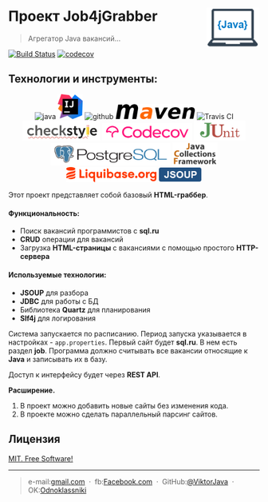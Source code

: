 # Проект Job4jGrabber [<img alt="Logo" src="images/logo.png" height="80" align="right"/>](https://www.vectorlogo.zone)
> Агрегатор Java вакансий...

[![Build Status](https://travis-ci.org/ViktorJava/job4j_grabber.svg?branch=master)](https://travis-ci.org/ViktorJava/job4j_grabber)
[![codecov](https://codecov.io/gh/ViktorJava/Job4j_grabber/branch/master/graph/badge.svg?token=12R9O7H1N2)](https://codecov.io/gh/ViktorJava/Job4j_grabber)

## Технологии и инструменты:
<p align="center">
<img src="https://www.vectorlogo.zone/logos/java/java-vertical.svg" alt="java" width="70" height="90"/>
<img src="images/idea.png" alt="intellij" height="50"/>
<img src="https://www.vectorlogo.zone/logos/github/github-ar21.svg" alt="github" height="70"/>
<img src="images/maven.png" alt="maven"  height="30"/>
<img src="https://www.vectorlogo.zone/logos/travis-ci/travis-ci-ar21.svg" alt="Travis CI" width="120" height="60"/>
<img src="images/checkstyle.png" alt="CheckStyle"  height="40"/>
<img src="images/codecov.png" alt="Codecov"  height="35"/>
<img src="images/junit.png" alt="JUnit"  height="40"/>
<img src="images/postgresql.png" alt="PSQL"  height="45"/>
<img src="images/jcf.png" alt="JCF"  width="90"/>
<img src="images/liquibase.png" alt="liquibase" height="30"/>
<img src="images/jsoup.png" alt="liquibase" height="30"/>
</p>

Этот проект представляет собой базовый **HTML-граббер**.

#### Функциональность:
* Поиск вакансий программистов с **sql.ru**
* **CRUD** операции для вакансий
* Загрузка **HTML-страницы** с вакансиями с помощью простого **HTTP-сервера**

#### Используемые технологии:
* **JSOUP** для разбора
* **JDBC** для работы с БД
* Библиотека **Quartz** для планирования
* **Slf4j** для логирования

Система запускается по расписанию. Период запуска указывается в настройках - `app.properties`. 
Первый сайт будет **sql.ru**. В нем есть раздел **job**. Программа должно считывать все вакансии относящие к **Java** и записывать их в базу.

Доступ к интерфейсу будет через **REST API**.

**Расширение.**
1. В проект можно добавить новые сайты без изменения кода.
2. В проекте можно сделать параллельный парсинг сайтов.

## Лицензия
	
[MIT. Free Software!](https://github.com/ViktorJava/job4j/tree/master/LICENSE)

---

>e-mail:[gmail.com](mailto:gipsyscrew@gmail.com) &nbsp;&middot;&nbsp;
>fb:[Facebook.com](https://www.facebook.com/viktor.vdovichenko) &nbsp;&middot;&nbsp;
> GitHub:[@ViktorJava](https://github.com/ViktorJava) &nbsp;&middot;&nbsp;
> OK:[Odnoklassniki](https://ok.ru/profile/571539586668)

